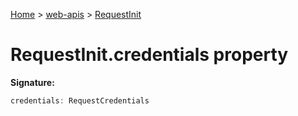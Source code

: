 <!-- docId=web-apis.requestinit.credentials -->

[Home](./index.md) &gt; [web-apis](./web-apis.md) &gt; [RequestInit](./web-apis.requestinit.md)

# RequestInit.credentials property


**Signature:**
```javascript
credentials: RequestCredentials
```
